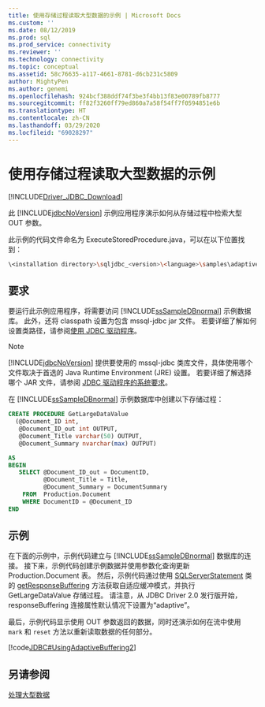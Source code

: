 ```yaml
---
title: 使用存储过程读取大型数据的示例 | Microsoft Docs
ms.custom: ''
ms.date: 08/12/2019
ms.prod: sql
ms.prod_service: connectivity
ms.reviewer: ''
ms.technology: connectivity
ms.topic: conceptual
ms.assetid: 58c76635-a117-4661-8781-d6cb231c5809
author: MightyPen
ms.author: genemi
ms.openlocfilehash: 924bcf388ddf74f3be3f4bb13f83e00789fb8777
ms.sourcegitcommit: ff82f3260ff79ed860a7a58f54ff7f0594851e6b
ms.translationtype: HT
ms.contentlocale: zh-CN
ms.lasthandoff: 03/29/2020
ms.locfileid: "69028297"
---
```

# <a name="reading-large-data-with-stored-procedures-sample"></a>使用存储过程读取大型数据的示例

[!INCLUDE[Driver_JDBC_Download](../../../includes/driver_jdbc_download.md)]

此 [!INCLUDE[jdbcNoVersion](../../../includes/jdbcnoversion_md.md)] 示例应用程序演示如何从存储过程中检索大型 OUT 参数。

此示例的代码文件命名为 ExecuteStoredProcedure.java，可以在以下位置找到：

```bash
\<installation directory>\sqljdbc_<version>\<language>\samples\adaptive
```

## <a name="requirements"></a>要求

要运行此示例应用程序，将需要访问 [!INCLUDE[ssSampleDBnormal](../../../includes/sssampledbnormal_md.md)] 示例数据库。 此外，还将 classpath 设置为包含 mssql-jdbc jar 文件。 若要详细了解如何设置类路径，请参阅[使用 JDBC 驱动程序](../../../connect/jdbc/using-the-jdbc-driver.md)。

> [!NOTE]  
> [!INCLUDE[jdbcNoVersion](../../../includes/jdbcnoversion_md.md)] 提供要使用的 mssql-jdbc 类库文件，具体使用哪个文件取决于首选的 Java Runtime Environment (JRE) 设置。 若要详细了解选择哪个 JAR 文件，请参阅 [JDBC 驱动程序的系统要求](../../../connect/jdbc/system-requirements-for-the-jdbc-driver.md)。

在 [!INCLUDE[ssSampleDBnormal](../../../includes/sssampledbnormal_md.md)] 示例数据库中创建以下存储过程：

```sql
CREATE PROCEDURE GetLargeDataValue
  (@Document_ID int,
   @Document_ID_out int OUTPUT,
   @Document_Title varchar(50) OUTPUT,  
   @Document_Summary nvarchar(max) OUTPUT)  

AS
BEGIN
   SELECT @Document_ID_out = DocumentID,
          @Document_Title = Title,  
          @Document_Summary = DocumentSummary
    FROM  Production.Document  
    WHERE DocumentID = @Document_ID  
END  
```

## <a name="example"></a>示例

在下面的示例中，示例代码建立与 [!INCLUDE[ssSampleDBnormal](../../../includes/sssampledbnormal_md.md)] 数据库的连接。 接下来，示例代码创建示例数据并使用参数化查询更新 Production.Document 表。 然后，示例代码通过使用 [SQLServerStatement](../../../connect/jdbc/reference/sqlserverstatement-class.md) 类的 [getResponseBuffering](../../../connect/jdbc/reference/getresponsebuffering-method-sqlserverstatement.md) 方法获取自适应缓冲模式，并执行 GetLargeDataValue 存储过程。 请注意，从 JDBC Driver 2.0 发行版开始，responseBuffering 连接属性默认情况下设置为“adaptive”。

最后，示例代码显示使用 OUT 参数返回的数据，同时还演示如何在流中使用 `mark` 和 `reset` 方法以重新读取数据的任何部分。

[!code[JDBC#UsingAdaptiveBuffering2](../../../connect/jdbc/codesnippet/Java/reading-large-data-with-_1_1.java)]

## <a name="see-also"></a>另请参阅

[处理大型数据](../../../connect/jdbc/code-samples/working-with-large-data.md)
